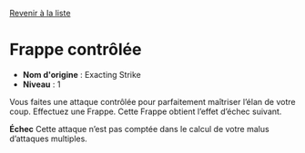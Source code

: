 [Revenir à la liste](list.md)

# Frappe contrôlée

 * **Nom d'origine** : Exacting Strike
 * **Niveau** : 1


<p>Vous faites une attaque contrôlée pour parfaitement maîtriser l’élan de votre coup. Effectuez une Frappe. Cette Frappe obtient l’effet d’échec suivant.</p>
<p><strong>Échec</strong> Cette attaque n’est pas comptée dans le calcul de votre malus d’attaques multiples.</p>